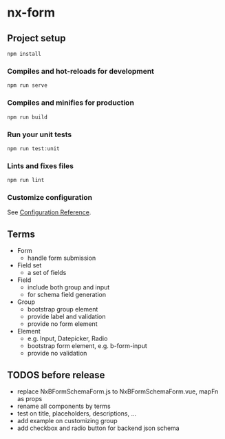 # nx-form

## Project setup
```
npm install
```

### Compiles and hot-reloads for development
```
npm run serve
```

### Compiles and minifies for production
```
npm run build
```

### Run your unit tests
```
npm run test:unit
```

### Lints and fixes files
```
npm run lint
```

### Customize configuration
See [Configuration Reference](https://cli.vuejs.org/config/).

## Terms
- Form
  - handle form submission
- Field set
  - a set of fields
- Field
  - include both group and input
  - for schema field generation
- Group
  - bootstrap group element
  - provide label and validation
  - provide no form element
- Element
  - e.g. Input, Datepicker, Radio
  - bootstrap form element, e.g. b-form-input
  - provide no validation

## TODOS before release
- replace NxBFormSchemaForm.js to NxBFormSchemaForm.vue, mapFn as props
- rename all components by terms
- test on title, placeholders, descriptions, ...
- add example on customizing group
- add checkbox and radio button for backend json schema